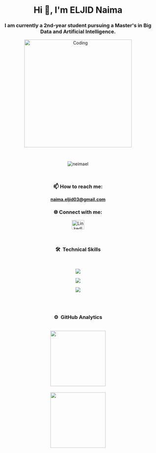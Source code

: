 <h1 align="center">Hi 👋, I'm ELJID Naima</h1>
<h3 align="center">I am currently a 2nd-year student pursuing a Master's in Big Data and Artificial Intelligence.</h3>

<p align="center">
  <img src="https://mir-s3-cdn-cf.behance.net/project_modules/disp/601014116770475.6068beff4640a.gif" alt="Coding" width="350"/>
</p>
<br>

<p align="center">
  <img src="https://komarev.com/ghpvc/?username=neimael&label=Profile%20views&color=fb00ff&style=flat" alt="neimael" />
</p>
<br>

<h3 align="center">📫 How to reach me:</h3>
<p align="center">
  <b><a href="mailto:naima.eljid03@gmail.com">naima.eljid03@gmail.com</a></b>
</p>

<h3 align="center">🌐 Connect with me:</h3>
<p align="center">
  <a href="https://linkedin.com/in/naima-eljid-1536a922a" target="_blank">
    <img src="https://raw.githubusercontent.com/rahuldkjain/github-profile-readme-generator/master/src/images/icons/Social/linked-in-alt.svg" alt="LinkedIn" height="30" width="40" />
  </a>
</p>

<br>

### <p align="center">🛠 &nbsp;Technical Skills</p>
<br>
<p align="center">
  <a href="https://github.com/neimael">
    <img src="https://skillicons.dev/icons?i=androidstudio,css,bootstrap,dart,figma,firebase,flutter,git,sklearn"/>
  </a>
</p>
<p align="center">
  <a href="https://github.com/neimael">
    <img src="https://skillicons.dev/icons?i=html,ai,java,js,kafka,mongodb,mysql,tensorflow,tailwind"/>
  </a>
</p>
<p align="center">
  <a href="https://github.com/neimael">
    <img src="https://skillicons.dev/icons?i=nodejs,opencv,php,postgres,postman,py,pytorch,vue,laravel"/>
  </a>
</p>

<br><br>

### <p align="center">⚙️ &nbsp;GitHub Analytics</p>
<br>
<div align="center">
  <a href="https://github.com/neimael" style="display: flex; flex-direction: column; align-items: center;">
    <img height="180em" src="https://github-readme-stats-eight-theta.vercel.app/api/top-langs/?username=neimael&layout=compact&langs_count=8&theme=radical" style="margin-bottom: 10px;">
    <img height="180em" src="https://github-readme-streak-stats.herokuapp.com/?user=neimael&theme=radical" style="margin-top: 10px; margin-bottom: 10px;">
  </a>
</div>
